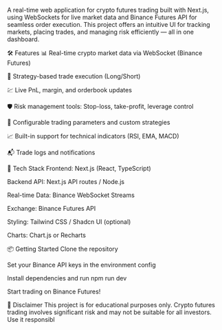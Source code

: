 A real-time web application for crypto futures trading built with Next.js, using WebSockets for live market data and Binance Futures API for seamless order execution. This project offers an intuitive UI for tracking markets, placing trades, and managing risk efficiently — all in one dashboard.

🛠️ Features
📊 Real-time crypto market data via WebSocket (Binance Futures)

🧠 Strategy-based trade execution (Long/Short)

💹 Live PnL, margin, and orderbook updates

🛡️ Risk management tools: Stop-loss, take-profit, leverage control

🔧 Configurable trading parameters and custom strategies

📈 Built-in support for technical indicators (RSI, EMA, MACD)

📬 Trade logs and notifications

🧱 Tech Stack
Frontend: Next.js (React, TypeScript)

Backend API: Next.js API routes / Node.js

Real-time Data: Binance WebSocket Streams

Exchange: Binance Futures API

Styling: Tailwind CSS / Shadcn UI (optional)

Charts: Chart.js or Recharts

📦 Getting Started
Clone the repository

Set your Binance API keys in the environment config

Install dependencies and run npm run dev

Start trading on Binance Futures!

📌 Disclaimer
This project is for educational purposes only. Crypto futures trading involves significant risk and may not be suitable for all investors. Use it responsibl
